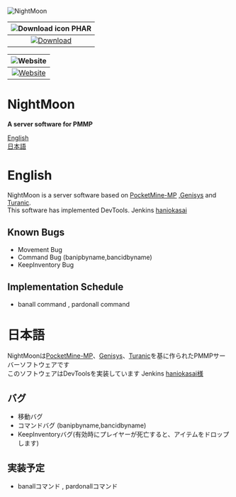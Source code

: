 ﻿![NightMoon](https://github.com/NightMoonTeam/NightMoon/blob/master/src/pocketmine/resources/logo.jpg)</br>

| ![Download icon](https://storage.googleapis.com/material-icons/external-assets/v4/icons/svg/ic_file_download_black_18px.svg) PHAR |
| :---: |
| [![Download](https://img.shields.io/badge/download-latest-blue.svg)](https://jenkins.haniokasai.com/job/NightMoon-12-PMMP/lastSuccessfulBuild/artifact/artifacts/Nightmoon-12-PHP7.phar) |

| ![Website](https://storage.googleapis.com/material-icons/external-assets/v4/icons/svg/ic_public_black_18px.svg) |
| :---: |
| [![Website](https://img.shields.io/website-up-down-green-red/http/genisys.pro.svg?label=website)](https://nightmoon.cf) |

NightMoon
====================
__A server software for PMMP__

[English](#english)  
[日本語](#日本語)   

# English
NightMoon is a server software based on <a href="https://github.com/pmmp/PocketMine-MP" target="_blank">PocketMine-MP</a> ,<a href="https://github.com/iTXTech/Genisys" target="_blank">Genisys</a> and <a href="https://github.com/TuranicTeam/Turanic" target="_blank">Turanic</a>.<br>
This software has implemented DevTools.
Jenkins <a href="https://github.com/haniokasai" target="_blank">haniokasai</a>

Known Bugs
-------------
- Movement Bug
- Command Bug (banipbyname,bancidbyname)
- KeepInventory Bug

Implementation Schedule
-------------
- banall command , pardonall command

# 日本語
NightMoonは<a href="https://github.com/pmmp/PocketMine-MP" target="_blank">PocketMine-MP</a>、<a href="https://github.com/iTXTech/Genisys" target="_blank">Genisys</a>、<a href="https://github.com/TuranicTeam/Turanic" target="_blank">Turanic</a>を基に作られたPMMPサーバーソフトウェアです<br>
このソフトウェアはDevToolsを実装しています
Jenkins <a href="https://github.com/haniokasai" target="_blank">haniokasai様</a>

バグ
-------------
- 移動バグ
- コマンドバグ (banipbyname,bancidbyname)
- KeepInventoryバグ(有効時にプレイヤーが死亡すると、アイテムをドロップします)

実装予定
-------------
- banallコマンド , pardonallコマンド
